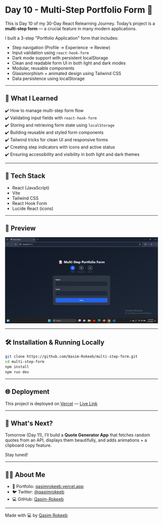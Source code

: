 
# Day 10 - Multi-Step Portfolio Form 🧾

This is Day 10 of my 30-Day React Relearning Journey. Today’s project is a **multi-step form** — a crucial feature in many modern applications.

I built a 3-step "Portfolio Application" form that includes:

- Step navigation (Profile → Experience → Review)
- Input validation using `react-hook-form`
- Dark mode support with persistent localStorage
- Clean and readable form UI in both light and dark modes
- Modular, reusable components
- Glassmorphism + animated design using Tailwind CSS
- Data persistence using localStorage

---

## 🚀 What I Learned

✔️ How to manage multi-step form flow  
✔️ Validating input fields with `react-hook-form`  
✔️ Storing and retrieving form state using `localStorage`  
✔️ Building reusable and styled form components  
✔️ Tailwind tricks for clean UI and responsive forms  
✔️ Creating step indicators with icons and active status  
✔️ Ensuring accessibility and visibility in both light and dark themes  

---

## 🧠 Tech Stack

- React (JavaScript)
- Vite
- Tailwind CSS
- React Hook Form
- Lucide React (icons)

---

## 📸 Preview

![App Preview](https://raw.githubusercontent.com/Qasim-Rokeeb/multi-step-form/main/screenshot.png)

---

## 🛠️ Installation & Running Locally

```bash
git clone https://github.com/Qasim-Rokeeb/multi-step-form.git
cd multi-step-form
npm install
npm run dev
```

---

## 🌐 Deployment

This project is deployed on [Vercel](https://vercel.com/) — [Live Link](https://multi-step-form-nine-lovat.vercel.app/)

---

## 🔮 What's Next?

Tomorrow (Day 11), I’ll build a **Quote Generator App** that fetches random quotes from an API, displays them beautifully, and adds animations + a clipboard copy feature.

Stay tuned!

---

## 🙋‍♂️ About Me

- 🔗 Portfolio: [qasimrokeeb.vercel.app](https://qasimrokeeb.vercel.app)
- 🐦 Twitter: [@qasimrokeeb](https://x.com/qasimrokeeb)
- 💻 GitHub: [Qasim-Rokeeb](https://github.com/Qasim-Rokeeb)

---

Made with 💻 by [Qasim Rokeeb](https://github.com/Qasim-Rokeeb)
```
